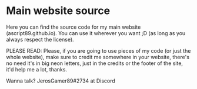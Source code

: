 # Main website source
Here you can find the source code for my main website (ascript89.github.io).
You can use it wherever you want ;D (as long as you always respect the license).

PLEASE READ:
Please, if you are going to use pieces of my code (or just the whole website),
make sure to credit me somewhere in your website, there's no need it's in big
neon letters, just in the credits or the footer of the site, it'd help me a lot,
thanks.

Wanna talk? JerosGamer89#2734 at Discord
